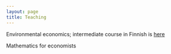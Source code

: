 ```yaml
---
layout: page
title: Teaching
---
```


Environmental economics; intermediate course in Finnish is [here](https://moodle.helsinki.fi/course/view.php?id=37887)

Mathematics for economists